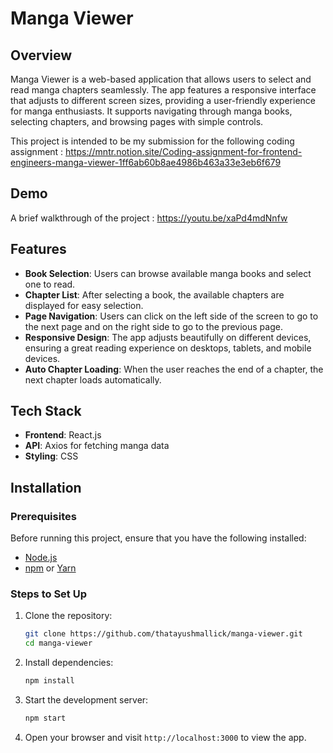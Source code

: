 # Manga Viewer

## Overview

Manga Viewer is a web-based application that allows users to select and read manga chapters seamlessly. The app features a responsive interface that adjusts to different screen sizes, providing a user-friendly experience for manga enthusiasts. It supports navigating through manga books, selecting chapters, and browsing pages with simple controls.

This project is intended to be my submission for the following coding assignment :
https://mntr.notion.site/Coding-assignment-for-frontend-engineers-manga-viewer-1ff6ab60b8ae4986b463a33e3eb6f679

## Demo

A brief walkthrough of the project :
https://youtu.be/xaPd4mdNnfw

## Features

- **Book Selection**: Users can browse available manga books and select one to read.
- **Chapter List**: After selecting a book, the available chapters are displayed for easy selection.
- **Page Navigation**: Users can click on the left side of the screen to go to the next page and on the right side to go to the previous page.
- **Responsive Design**: The app adjusts beautifully on different devices, ensuring a great reading experience on desktops, tablets, and mobile devices.
- **Auto Chapter Loading**: When the user reaches the end of a chapter, the next chapter loads automatically.

## Tech Stack

- **Frontend**: React.js
- **API**: Axios for fetching manga data
- **Styling**: CSS

## Installation

### Prerequisites

Before running this project, ensure that you have the following installed:

- [Node.js](https://nodejs.org/)
- [npm](https://www.npmjs.com/) or [Yarn](https://yarnpkg.com/)

### Steps to Set Up

1. Clone the repository:

   ```bash
   git clone https://github.com/thatayushmallick/manga-viewer.git
   cd manga-viewer
   ```

2. Install dependencies:

   ```bash
   npm install
   ```

3. Start the development server:

   ```bash
   npm start
   ```

4. Open your browser and visit `http://localhost:3000` to view the app.
